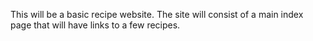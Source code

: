 This will be a basic recipe website. The site will consist of a main index
page that will have links to a few recipes.
